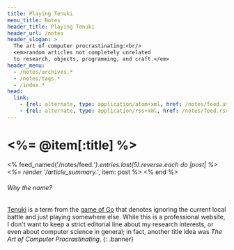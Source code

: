 ```yaml
---
title: Playing Tenuki
menu_title: Notes
header_title: Playing Tenuki
header_url: /notes
header_slogan: >
  The art of computer procrastinating:<br/>
  <em>random articles not completely unrelated
  to research, objects, programming, and craft.</em>
header_menu:
  - /notes/archives.*
  - /notes/tags.*
  - /index.*
head:
  link:
    - {rel: alternate, type: application/atom+xml, href: /notes/feed.atom, title: Posts (Atom)}
    - {rel: alternate, type: application/rss+xml, href: /notes/feed.rss, title: Posts (RSS)}
---
```


# <%= @item[:title] %>

<% feed_named('/notes/feed.*').entries.last(5).reverse.each do |post| %>
  <%= render '/article_summary.*', item: post %>
<% end %>


###### Why the name?
[Tenuki](http://senseis.xmp.net/?Tenuki) is a term from the [game of Go](http://senseis.xmp.net/?Go) that denotes ignoring the current local battle and just playing somewhere else.
While this is a professional website, I don't want to keep a strict editorial line about my research interests, or even about computer science in general; in fact, another title idea was *The Art of Computer Procrastinating*.
{: .banner}
